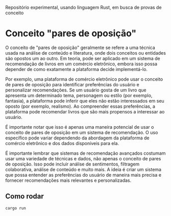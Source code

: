 Repositório experimental, usando linguagem Rust, em busca de provas de conceito

# Conceito "pares de oposição"

O conceito de "pares de oposição" geralmente se refere a uma técnica usada na análise de conteúdo e literatura, onde dois conceitos ou entidades são opostos um ao outro. Em teoria, pode ser aplicado em um sistema de recomendação de livros em um comércio eletrônico, embora isso possa depender de como exatamente a plataforma decide implementá-lo.

Por exemplo, uma plataforma de comércio eletrônico pode usar o conceito de pares de oposição para identificar preferências do usuário e personalizar recomendações. Se um usuário gosta de um livro que apresenta um determinado tema, personagem ou estilo (por exemplo, fantasia), a plataforma pode inferir que eles não estão interessados em seu oposto (por exemplo, realismo). Ao compreender essas preferências, a plataforma pode recomendar livros que são mais propensos a interessar ao usuário.

É importante notar que isso é apenas uma maneira potencial de usar o conceito de pares de oposição em um sistema de recomendação. O uso específico pode variar dependendo da abordagem da plataforma de comércio eletrônico e dos dados disponíveis para ela.

É importante lembrar que sistemas de recomendação avançados costumam usar uma variedade de técnicas e dados, não apenas o conceito de pares de oposição. Isso pode incluir análise de sentimentos, filtragem colaborativa, análise de conteúdo e muito mais. A ideia é criar um sistema que possa entender as preferências do usuário de maneira mais precisa e fornecer recomendações mais relevantes e personalizadas.

## Como rodar

    cargo run